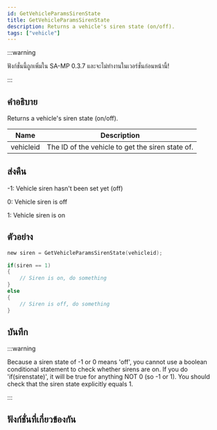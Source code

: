 ```yaml
---
id: GetVehicleParamsSirenState
title: GetVehicleParamsSirenState
description: Returns a vehicle's siren state (on/off).
tags: ["vehicle"]
---
```


:::warning

ฟังก์ชั่นนี้ถูกเพิ่มใน SA-MP 0.3.7 และจะไม่ทำงานในเวอร์ชั่นก่อนหน้านี้!

:::

## คำอธิบาย

Returns a vehicle's siren state (on/off).

| Name      | Description                                      |
| --------- | ------------------------------------------------ |
| vehicleid | The ID of the vehicle to get the siren state of. |

## ส่งคืน

-1: Vehicle siren hasn't been set yet (off)

0: Vehicle siren is off

1: Vehicle siren is on

## ตัวอย่าง

```c
new siren = GetVehicleParamsSirenState(vehicleid);

if(siren == 1)
{
    // Siren is on, do something
}
else
{
    // Siren is off, do something
}
```

## บันทึก

:::warning

Because a siren state of -1 or 0 means 'off', you cannot use a boolean conditional statement to check whether sirens are on. If you do 'if(sirenstate)', it will be true for anything NOT 0 (so -1 or 1). You should check that the siren state explicitly equals 1.

:::

## ฟังก์ชั่นที่เกี่ยวข้องกัน
